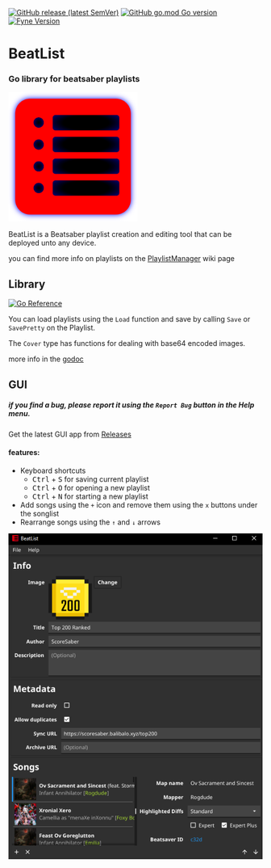 [![GitHub release (latest SemVer)](https://img.shields.io/github/v/release/zivoy/BeatList?style=flat-square)](https://github.com/zivoy/BeatList/releases/latest)
[![GitHub go.mod Go version](https://img.shields.io/github/go-mod/go-version/zivoy/BeatList?style=flat-square)](https://golang.org/dl/)
[![Fyne Version](https://img.shields.io/badge/Fyne-v2.0.4-blue?style=flat-square)](https://github.com/fyne-io/fyne/tree/v2.0.4)

# BeatList
### Go library for beatsaber playlists
<img alt="image" height="256" src="./cmd/gui/Icon.png" width="256"/>

BeatList is a Beatsaber playlist creation and editing tool that can be deployed unto any device.

you can find more info on playlists on the [PlaylistManager](https://github.com/rithik-b/PlaylistManager/wiki) wiki page

## Library
[![Go Reference](https://pkg.go.dev/badge/github.com/zivoy/BeatList/pkg/playlist.svg)](https://pkg.go.dev/github.com/zivoy/BeatList/pkg/playlist)

You can load playlists using the `Load` function and save by calling `Save` or `SavePretty` on the Playlist.

The `Cover` type has functions for dealing with base64 encoded images.

more info in the [godoc](https://pkg.go.dev/github.com/zivoy/BeatList/pkg/playlist)

## GUI
##### if you find a bug, please report it using the `Report Bug` button in the Help menu.
Get the latest GUI app from [Releases](/releases/latest)


#### features:
- Keyboard shortcuts
  - <kbd>Ctrl</kbd> + <kbd>S</kbd> for saving current playlist
  - <kbd>Ctrl</kbd> + <kbd>O</kbd> for opening a new playlist
  - <kbd>Ctrl</kbd> + <kbd>N</kbd> for starting a new playlist
- Add songs using the `+` icon and remove them using the `x` buttons under the songlist
- Rearrange songs using the `↑` and `↓` arrows

[comment]: <> (##Examples)

![Example with list](./assets/top200rankedExample.png)